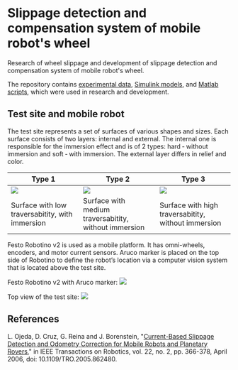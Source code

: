 # Slippage detection and compensation system of mobile robot's wheel 

Research of wheel slippage and development of slippage detection and compensation system of mobile robot's wheel.

The repository contains [experimental data](data), [Simulink models](models), and [Matlab scripts](scripts), which were used in research and development.

## Test site and mobile robot

The test site represents a set of surfaces of various shapes and sizes. Each surface consists of two layers: internal and external. The internal one is responsible for the immersion effect and is of 2 types: hard ‐ without immersion and soft ‐ with immersion. The external layer differs in relief and color.

| Type 1 | Type 2 | Type 3 |
|--------|--------|--------|
|![](/../readme-images/red_surface.jpg)|![](/../readme-images/blue_surface.jpg)|![](/../readme-images/green_surface.jpg)|
| Surface with low traversabitity, with immersion | Surface with medium traversabitity, without immersion | Surface with high traversabitity, without immersion

Festo Robotino v2 is used as a mobile platform. It has omni-wheels, encoders, and motor current sensors. Aruco marker is placed on the top side of Robotino to define the robot’s location via a computer vision system that is located above the test site.

Festo Robotino v2 with Aruco marker:
![](/../readme-images/robotino.jpg)

Top view of the test site:
![](/../readme-images/test_site.jpg)

## References

L. Ojeda, D. Cruz, G. Reina and J. Borenstein, "[Current-Based Slippage Detection and Odometry Correction for Mobile Robots and Planetary Rovers](https://ieeexplore.ieee.org/abstract/document/1618745)," in IEEE Transactions on Robotics, vol. 22, no. 2, pp. 366-378, April 2006, doi: 10.1109/TRO.2005.862480.